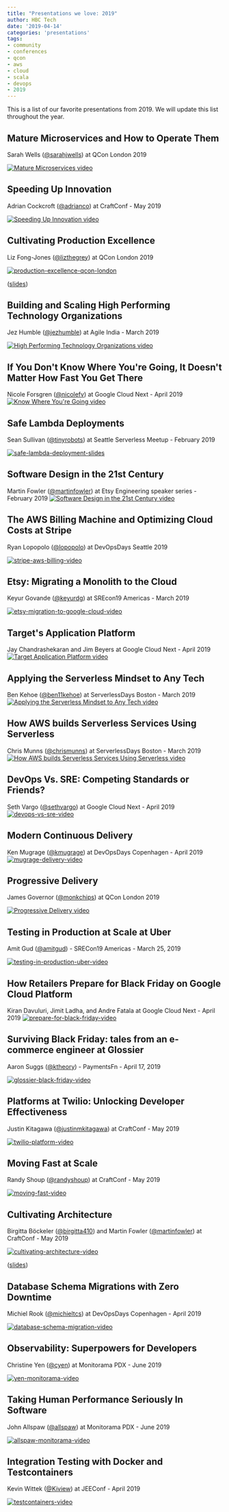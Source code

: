 ```yaml
---
title: "Presentations we love: 2019"
author: HBC Tech
date: '2019-04-14'
categories: 'presentations'
tags:
- community
- conferences
- qcon
- aws
- cloud
- scala
- devops
- 2019
---
```


This is a list of our favorite presentations from 2019. We will update this list throughout the year.

## Mature Microservices and How to Operate Them
Sarah Wells ([@sarahjwells](https://twitter.com/sarahjwells)) at QCon London 2019

[![Mature Microservices video](./assets/images/presentations-we-love-2019/mature-microservices-qcon-london-2019-480.png)](https://www.infoq.com/presentations/microservices-financial-times "Mature Microservices and How to Operate Them")

## Speeding Up Innovation
Adrian Cockcroft ([@adrianco](https://twitter.com/adrianco)) at CraftConf - May 2019

[![Speeding Up Innovation video](https://img.youtube.com/vi/rnygCAvVBj8/0.jpg)](https://www.youtube.com/watch?v=rnygCAvVBj8 "Speeding Up Innovation")

## Cultivating Production Excellence
Liz Fong-Jones ([@lizthegrey](https://twitter.com/lizthegrey)) at QCon London 2019

[![production-excellence-qcon-london](./assets/images/presentations-we-love-2019/Cultivating_Production_Excellence_qcon_london_2019-480.png)](https://www.infoq.com/presentations/complex-distributed-systems "Cultivating Production Excellence")

([slides](https://qconlondon.com/system/files/presentation-slides/cultivating_production_excellence.pdf))

## Building and Scaling High Performing Technology Organizations
Jez Humble ([@jezhumble](https://twitter.com/jezhumble)) at Agile India - March 2019

[![High Performing Technology Organizations video](https://img.youtube.com/vi/8z2Ki9e5OV8/0.jpg)](https://www.youtube.com/watch?v=8z2Ki9e5OV8 "Building and Scaling High Performing Technology Organizations")

## If You Don't Know Where You're Going, It Doesn't Matter How Fast You Get There
Nicole Forsgren ([@nicolefv](https://twitter.com/nicolefv)) at Google Cloud Next - April 2019
[![Know Where You're Going video](https://img.youtube.com/vi/T6Fj5RiKaWM/0.jpg)](https://www.youtube.com/watch?v=T6Fj5RiKaWM "If You Don't Know Where You're Going, It Doesn't Matter How Fast You Get There")

## Safe Lambda Deployments
Sean Sullivan ([@tinyrobots](https://twitter.com/tinyrobots)) at Seattle Serverless Meetup - February 2019

[![safe-lambda-deployment-slides](./assets/images/presentations-we-love-2019/safe-lambda-deployments-seattle-2019-02-21-480.png)](https://speakerdeck.com/sullis/safe-lambda-deployments-seattle-2019-02-21 "Safe Lambda Deployments")

## Software Design in the 21st Century
Martin Fowler ([@martinfowler](https://twitter.com/martinfowler)) at Etsy Engineering speaker series - February 2019
[![Software Design in the 21st Century video](https://img.youtube.com/vi/6wDoopbtEqk/0.jpg)](https://www.youtube.com/watch?v=6wDoopbtEqk "Software Design in the 21st Century")

## The AWS Billing Machine and Optimizing Cloud Costs at Stripe
Ryan Lopopolo ([@lopopolo](https://github.com/lopopolo)) at DevOpsDays Seattle 2019

[![stripe-aws-billing-video](https://img.youtube.com/vi/QBpP3KpdM9c/0.jpg)](https://www.youtube.com/watch?v=QBpP3KpdM9c "The AWS Billing Machine and Optimizing Cloud Costs at Stripe")

## Etsy: Migrating a Monolith to the Cloud
Keyur Govande ([@keyurdg](https://twitter.com/keyurdg)) at SREcon19 Americas - March 2019

[![etsy-migration-to-google-cloud-video](https://img.youtube.com/vi/d5mzY_sFmDQ/0.jpg)](https://www.youtube.com/watch?v=d5mzY_sFmDQ "Etsy: Migrating a Monolith to the Cloud")

## Target's Application Platform
Jay Chandrashekaran and Jim Beyers at Google Cloud Next - April 2019
[![Target Application Platform video](https://img.youtube.com/vi/cnHfK4MZA2Y/0.jpg)](https://www.youtube.com/watch?v=cnHfK4MZA2Y "Target Application Platform")

## Applying the Serverless Mindset to Any Tech
Ben Kehoe ([@ben11kehoe](https://twitter.com/ben11kehoe)) at ServerlessDays Boston - March 2019
[![Applying the Serverless Mindset to Any Tech video](https://img.youtube.com/vi/8Rzv68K8ZOY/0.jpg)](https://www.youtube.com/watch?v=8Rzv68K8ZOY "Applying the Serverless Mindset to Any Tech")

## How AWS builds Serverless Services Using Serverless
Chris Munns ([@chrismunns](https://twitter.com/chrismunns)) at ServerlessDays Boston - March 2019
[![How AWS builds Serverless Services Using Serverless video](https://img.youtube.com/vi/CgVq8MGqbng/0.jpg)](https://www.youtube.com/watch?v=CgVq8MGqbng "How AWS builds Serverless Services Using Serverless")

## DevOps Vs. SRE: Competing Standards or Friends?
Seth Vargo ([@sethvargo](https://twitter.com/sethvargo)) at Google Cloud Next - April 2019
[![devops-vs-sre-video](https://img.youtube.com/vi/0UyrVqBoCAU/0.jpg)](https://www.youtube.com/watch?v=0UyrVqBoCAU "DevOps Vs. SRE: Competing Standards or Friends?")

## Modern Continuous Delivery
Ken Mugrage ([@kmugrage](https://twitter.com/kmugrage)) at DevOpsDays Copenhagen - April 2019
[![mugrage-delivery-video](https://img.youtube.com/vi/Gq8RStjdhoQ/0.jpg)](https://www.youtube.com/watch?v=Gq8RStjdhoQ "Modern Continuous Delivery")

## Progressive Delivery
James Governor ([@monkchips](https://twitter.com/monkchips)) at QCon London 2019

[![Progressive Delivery video](./assets/images/presentations-we-love-2019/progressive-delivery-qcon-london-2019-480.png)](https://www.infoq.com/presentations/progressive-delivery "Progressive Delivery")


## Testing in Production at Scale at Uber
Amit Gud ([@amitgud](https://twitter.com/amitgud)) - SRECon19 Americas - March 25, 2019

[![testing-in-production-uber-video](https://img.youtube.com/vi/nIlFmja65_g/0.jpg)](https://www.youtube.com/watch?v=nIlFmja65_g "Testing in Production at Scale")

## How Retailers Prepare for Black Friday on Google Cloud Platform
Kiran Davuluri, Jimit Ladha, and Andre Fatala at Google Cloud Next - April 2019
[![prepare-for-black-friday-video](https://img.youtube.com/vi/fbstGbxcni4/0.jpg)](https://www.youtube.com/watch?v=fbstGbxcni4 "How Retailers Prepare for Black Friday on Google Cloud Platform")

## Surviving Black Friday: tales from an e-commerce engineer at Glossier
Aaron Suggs ([@ktheory](https://twitter.com/ktheory)) - PaymentsFn - April 17, 2019

[![glossier-black-friday-video](https://img.youtube.com/vi/Jy_-l3v9zsY/0.jpg)](https://www.youtube.com/watch?v=Jy_-l3v9zsY "Surviving Black Friday")

## Platforms at Twilio: Unlocking Developer Effectiveness
Justin Kitagawa ([@justinmkitagawa](https://twitter.com/justinmkitagawa)) at CraftConf - May 2019

[![twilio-platform-video](https://img.youtube.com/vi/BIkDeTEdbSo/0.jpg)](https://www.youtube.com/watch?v=BIkDeTEdbSo "Platforms at Twilio: Unlocking Developer Effectiveness")

## Moving Fast at Scale
Randy Shoup ([@randyshoup](https://twitter.com/randyshoup)) at CraftConf - May 2019

[![moving-fast-video](https://img.youtube.com/vi/t-sIaw4kHqI/0.jpg)](https://www.youtube.com/watch?v=t-sIaw4kHqI "Moving Fast at Scale")

## Cultivating Architecture
Birgitta Böckeler ([@birgitta410](https://twitter.com/birgitta410)) and Martin Fowler ([@martinfowler](https://twitter.com/martinfowler)) at CraftConf - May 2019

[![cultivating-architecture-video](https://img.youtube.com/vi/MZnrxjw602E/0.jpg)](https://www.youtube.com/watch?v=MZnrxjw602E "Cultivating Architecture")

([slides](https://speakerdeck.com/birgitta410/cultivating-architecture))

## Database Schema Migrations with Zero Downtime
Michiel Rook ([@michieltcs](https://twitter.com/michieltcs)) at DevOpsDays Copenhagen - April 2019

[![database-schema-migration-video](https://img.youtube.com/vi/RUIUUZehGgI/0.jpg)](https://www.youtube.com/watch?v=RUIUUZehGgI "Database Schema Migrations with Zero Downtime")

## Observability: Superpowers for Developers
Christine Yen ([@cyen](https://twitter.com/cyen)) at Monitorama PDX - June 2019

[![yen-monitorama-video](./assets/images/presentations-we-love-2019/Monitorama_PDX_2019_Christine_Yen-480.png)](https://vimeo.com/341142053 "Observability: Superpowers for Developers")

## Taking Human Performance Seriously In Software
John Allspaw ([@allspaw](https://twitter.com/allspaw)) at Monitorama PDX - June 2019

[![allspaw-monitorama-video](./assets/images/presentations-we-love-2019/Monitorama_PDX_2019_John_Allspaw-480.png)](https://vimeo.com/341144396 "Taking Human Performance Seriously In Software")

## Integration Testing with Docker and Testcontainers
Kevin Wittek ([@Kiview](https://twitter.com/Kiview)) at JEEConf - April 2019

[![testcontainers-video](https://img.youtube.com/vi/Qk6weD3h26A/0.jpg)](https://www.youtube.com/watch?v=Qk6weD3h26A "Integration Testing with Docker and Testcontainers")
